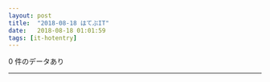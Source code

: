 ```yaml
---
layout: post
title:  "2018-08-18 はてぶIT"
date:   2018-08-18 01:01:59
tags: [it-hotentry]
---
```

0 件のデータあり

<hr>
